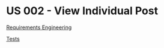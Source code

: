 # US 002 - View Individual Post

[Requirements Engineering](01.requirements-engineering/readme.md)

[Tests](02.tests/readme.md)
 